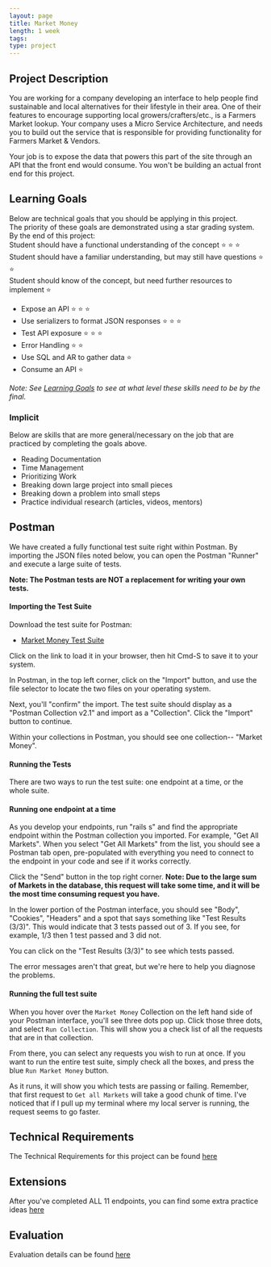 ```yaml
---
layout: page
title: Market Money
length: 1 week
tags:
type: project
---
```


## Project Description

You are working for a company developing an interface to help people find sustainable and local alternatives for their lifestyle in their area. One of their features to encourage supporting local growers/crafters/etc., is a Farmers Market lookup. Your company uses a Micro Service Architecture, and needs you to build out the service that is responsible for providing functionality for Farmers Market & Vendors. 

Your job is to expose the data that powers this part of the site through an API that the front end would consume. You won't be building an actual front end for this project.

## Learning Goals

Below are technical goals that you should be applying in this project.<br>
The priority of these goals are demonstrated using a star grading system.<br>
By the end of this project: <br>
  Student should have a functional understanding of the concept ⭐ ⭐ ⭐ <br>
  Student should have a familiar understanding, but may still have questions ⭐ ⭐ <br>
  Student should know of the concept, but need further resources to implement ⭐

* Expose an API ⭐ ⭐ ⭐
* Use serializers to format JSON responses ⭐ ⭐ ⭐
* Test API exposure ⭐ ⭐ ⭐
* Error Handling ⭐ ⭐
* Use SQL and AR to gather data ⭐ 
* Consume an API ⭐


_Note: See [Learning Goals](../../misc/learning_goals) to see at what level these skills need to be by the final._


### Implicit
Below are skills that are more general/necessary on the job that are practiced by completing the goals above.

* Reading Documentation
* Time Management
* Prioritizing Work
* Breaking down large project into small pieces
* Breaking down a problem into small steps
* Practice individual research (articles, videos, mentors)

## Postman

We have created a fully functional test suite right within Postman. By importing the JSON files noted below, you can open the Postman "Runner" and execute a large suite of tests.

**Note: The Postman tests are NOT a replacement for writing your own tests.**
#### Importing the Test Suite

Download the test suite for Postman:
* [Market Money Test Suite](./market_money.postman_collection.json)

Click on the link to load it in your browser, then hit Cmd-S to save it to your system.

In Postman, in the top left corner, click on the "Import" button, and use the file selector to locate the two files on your operating system.

Next, you'll "confirm" the import. The test suite should display as a "Postman Collection v2.1" and import as a "Collection". Click the "Import" button to continue.

Within your collections in Postman, you should see one collection-- "Market Money".

#### Running the Tests

There are two ways to run the test suite: one endpoint at a time, or the whole suite.

#### Running one endpoint at a time

As you develop your endpoints, run "rails s" and find the appropriate endpoint within the Postman collection you imported. For example, "Get All Markets". When you select "Get All Markets" from the list, you should see a Postman tab open, pre-populated with everything you need to connect to the endpoint in your code and see if it works correctly.

Click the "Send" button in the top right corner. **Note: Due to the large sum of Markets in the database, this request will take some time, and it will be the most time consuming request you have.**

In the lower portion of the Postman interface, you should see "Body", "Cookies", "Headers" and a spot that says something like "Test Results (3/3)". This would indicate that 3 tests passed out of 3. If you see, for example, 1/3 then 1 test passed and 3 did not.

You can click on the "Test Results (3/3)" to see which tests passed.

The error messages aren't that great, but we're here to help you diagnose the problems.

#### Running the full test suite

When you hover over the `Market Money` Collection on the left hand side of your Postman interface, you'll see three dots pop up. Click those three dots, and select `Run Collection`. This will show you a check list of all the requests that are in that collection. 

From there, you can select any requests you wish to run at once. If you want to run the entire test suite, simply check all the boxes, and press the blue `Run Market Money` button. 

As it runs, it will show you which tests are passing or failing. Remember, that first request to `Get all Markets` will take a good chunk of time. I've noticed that if I pull up my terminal where my local server is running, the request seems to go faster. 


## Technical Requirements

The Technical Requirements for this project can be found [here](./requirements)

## Extensions

After you've completed ALL 11 endpoints, you can find some extra practice ideas [here](./extensions)
## Evaluation

Evaluation details can be found [here](./evaluation)